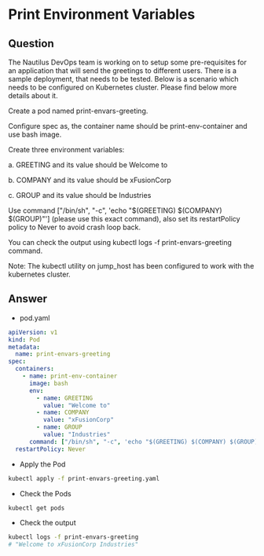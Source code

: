 # Print Environment Variables

## Question

The Nautilus DevOps team is working on to setup some pre-requisites for an application that will send the greetings to different users. There is a sample deployment, that needs to be tested. Below is a scenario which needs to be configured on Kubernetes cluster. Please find below more details about it.

Create a pod named print-envars-greeting.

Configure spec as, the container name should be print-env-container and use bash image.

Create three environment variables:

a. GREETING and its value should be Welcome to

b. COMPANY and its value should be xFusionCorp

c. GROUP and its value should be Industries

Use command ["/bin/sh", "-c", 'echo "$(GREETING) $(COMPANY) $(GROUP)"'] (please use this exact command), also set its restartPolicy policy to Never to avoid crash loop back.

You can check the output using kubectl logs -f print-envars-greeting command.

Note: The kubectl utility on jump_host has been configured to work with the kubernetes cluster.

## Answer

- pod.yaml

```yaml
apiVersion: v1
kind: Pod
metadata:
  name: print-envars-greeting
spec:
  containers:
    - name: print-env-container
      image: bash
      env:
        - name: GREETING
          value: "Welcome to"
        - name: COMPANY
          value: "xFusionCorp"
        - name: GROUP
          value: "Industries"
      command: ["/bin/sh", "-c", 'echo "$(GREETING) $(COMPANY) $(GROUP)"']
  restartPolicy: Never
```

- Apply the Pod

```bash
kubectl apply -f print-envars-greeting.yaml
```

- Check the Pods

```bash
kubectl get pods
```

- Check the output

```bash
kubectl logs -f print-envars-greeting
# "Welcome to xFusionCorp Industries"
```
